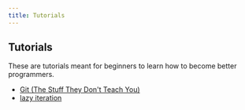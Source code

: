 ```yaml
---
title: Tutorials
---
```


## Tutorials

These are tutorials meant for beginners to learn how to become better programmers.

- [Git (The Stuff They Don't Teach You)](./git)
- [lazy iteration](./lazy-iteration)
